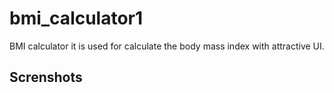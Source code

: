 # bmi_calculator1
 
BMI calculator it is used for calculate the body mass index with attractive UI.

## Screnshots

